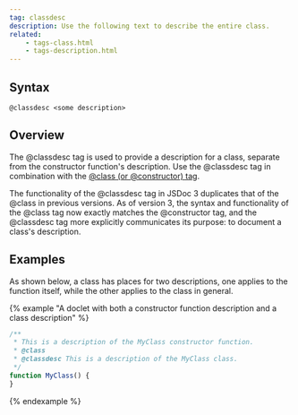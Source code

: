 ```yaml
---
tag: classdesc
description: Use the following text to describe the entire class.
related:
    - tags-class.html
    - tags-description.html
---
```


## Syntax

`@classdesc <some description>`


## Overview

The @classdesc tag is used to provide a description for a class, separate from the constructor
function's description. Use the @classdesc tag in combination with the [@class (or @constructor)
tag][class-tag].

The functionality of the @classdesc tag in JSDoc 3 duplicates that of the @class in previous
versions. As of version 3, the syntax and functionality of the @class tag now exactly matches the
@constructor tag, and the @classdesc tag more explicitly communicates its purpose: to document a
class's description.

[class-tag]: tags-class.html


## Examples

As shown below, a class has places for two descriptions, one applies to the function itself, while
the other applies to the class in general.

{% example "A doclet with both a constructor function description and a class description" %}

```js
/**
 * This is a description of the MyClass constructor function.
 * @class
 * @classdesc This is a description of the MyClass class.
 */
function MyClass() {
}
```
{% endexample %}
